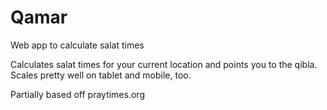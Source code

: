 # Qamar
Web app to calculate salat times

Calculates salat times for your current location and points you to the qibla. Scales pretty well on tablet and mobile, too.

Partially based off praytimes.org
